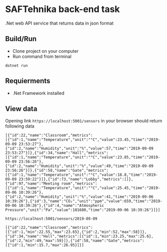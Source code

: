# SAFTehnika back-end task
.Net web API service that returns data in json format
## Build/Run
* Clone project on your computer
* Run command from terminal 
```
dotnet run
```
## Requierments
* .Net Framework installed
## View data
Opening link `https://localhost:5001/sensors` in your browser should return following data

```
[{"id":22,"name":"Classroom","metrics":[{"id":1,"name":"Temperature","unit":"°C","value":23.45,"time":"2019-09-09 23:53:27"},{"id":2,"name":"Humidity","unit":"%","value":57,"time":"2019-09-09 23:53:27"}]},{"id":34,"name":"Hall","metrics":[{"id":1,"name":"Temperature","unit":"°C","value":23.85,"time":"2019-09-09 23:56:26"},{"id":2,"name":"Humidity","unit":"%","value":49,"time":"2019-09-09 23:56:26"}]},{"id":58,"name":"Gate","metrics":[{"id":1,"name":"Temperature","unit":"°C","value":18.8,"time":"2019-09-09 23:59:22"}]},{"id":73,"name":"Lobby","metrics":[]},{"id":97,"name":"Meeting room","metrics":[{"id":1,"name":"Temperature","unit":"°C","value":25.45,"time":"2019-09-06 10:39:26"},{"id":2,"name":"Humidity","unit":"%","value":41,"time":"2019-09-06 10:39:26"},{"id":3,"name":"CO₂","unit":"ppm","value":659,"time":"2019-09-06 10:39:26"},{"id":4,"name":"Atmospheric Pressure","unit":"Pa","value":101680,"time":"2019-09-06 10:39:26"}]}]
```


`https://localhost:5001/sensors/2019-09-09` 
```
[{"id":22,"name":"Classroom","metrics":[{"id":1,"min":22.55,"max":23.65},{"id":2,"min":52,"max":58}]},{"id":34,"name":"Hall","metrics":[{"id":1,"min":23.25,"max":25.6},{"id":2,"min":49,"max":59}]},{"id":58,"name":"Gate","metrics":[{"id":1,"min":15.7,"max":26.95}]}]
```

